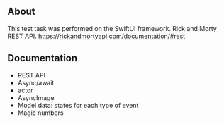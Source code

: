 <p align="center">
</p>


## About


This test task was performed on the SwiftUI framework.
Rick and Morty REST API.
https://rickandmortyapi.com/documentation/#rest


## Documentation


- REST API
- Async/await
- actor
- AsyncImage
- Model data: states for each type of event
- Magic numbers

